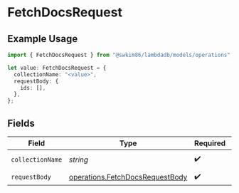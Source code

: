 # FetchDocsRequest

## Example Usage

```typescript
import { FetchDocsRequest } from "@swkim86/lambdadb/models/operations";

let value: FetchDocsRequest = {
  collectionName: "<value>",
  requestBody: {
    ids: [],
  },
};
```

## Fields

| Field                                                                              | Type                                                                               | Required                                                                           | Description                                                                        |
| ---------------------------------------------------------------------------------- | ---------------------------------------------------------------------------------- | ---------------------------------------------------------------------------------- | ---------------------------------------------------------------------------------- |
| `collectionName`                                                                   | *string*                                                                           | :heavy_check_mark:                                                                 | Collection name.                                                                   |
| `requestBody`                                                                      | [operations.FetchDocsRequestBody](../../models/operations/fetchdocsrequestbody.md) | :heavy_check_mark:                                                                 | N/A                                                                                |